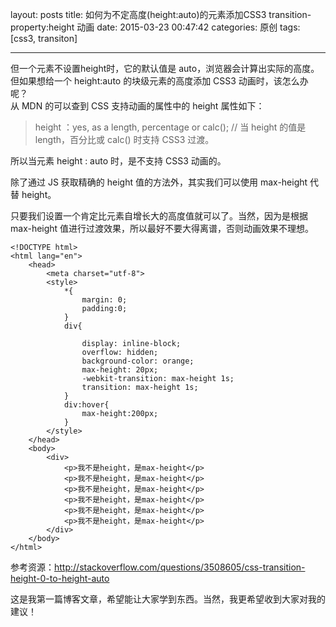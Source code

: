 layout: posts
title: 如何为不定高度(height:auto)的元素添加CSS3 transition-property:height 动画
date: 2015-03-23 00:47:42
categories: 原创
tags: [css3, transiton]

---

但一个元素不设置height时，它的默认值是 auto，浏览器会计算出实际的高度。  
但如果想给一个 height:auto 的块级元素的高度添加 CSS3 动画时，该怎么办呢？  
从 MDN 的可以查到 CSS 支持动画的属性中的 height 属性如下：  
<!-- more -->

 > height ：yes, as a length, percentage or calc(); // 当 height 的值是 length，百分比或 calc() 时支持 CSS3 过渡。

所以当元素 height : auto 时，是不支持 CSS3 动画的。

除了通过 JS 获取精确的 height 值的方法外，其实我们可以使用 max-height 代替 height。

只要我们设置一个肯定比元素自增长大的高度值就可以了。当然，因为是根据 max-height 值进行过渡效果，所以最好不要大得离谱，否则动画效果不理想。

	<!DOCTYPE html>
	<html lang="en">
	    <head>
	        <meta charset="utf-8">
	        <style>
	            *{
	                margin: 0;
	                padding:0;
	            }
	            div{
	                
	                display: inline-block;
	                overflow: hidden;
	                background-color: orange;
	                max-height: 20px;
	                -webkit-transition: max-height 1s;
	                transition: max-height 1s;
	            }
	            div:hover{
	                max-height:200px;
	            }
	        </style>
	    </head>
	    <body>
	        <div>
	            <p>我不是height，是max-height</p>
	            <p>我不是height，是max-height</p>
	            <p>我不是height，是max-height</p>
	            <p>我不是height，是max-height</p>
	            <p>我不是height，是max-height</p>
	            <p>我不是height，是max-height</p>
	        </div>
	    </body>
	</html>

参考资源：http://stackoverflow.com/questions/3508605/css-transition-height-0-to-height-auto

这是我第一篇博客文章，希望能让大家学到东西。当然，我更希望收到大家对我的建议！